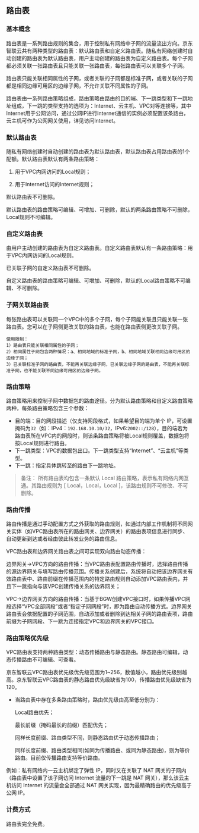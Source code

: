 ## **路由表**

### 基本概念

路由表是一系列路由规则的集合，用于控制私有网络中子网的流量流出方向。京东智联云共有两种类型的路由表：默认路由表和自定义路由表。随私有网络创建时自动创建的路由表为默认路由表，用户主动创建的路由表为自定义路由表。每个子网都必须关联一张路由表且只能关联一张路由表，每张路由表可以关联多个子网。

路由表只能关联相同属性的子网，或者关联的子网都是标准子网，或者关联的子网都是相同边缘可用区的边缘子网，不允许关联不同属性的子网。

路由表由一系列路由策略组成，路由策略由路由的目的端、下一跳类型和下一跳地址组成，下一跳的类型支持的选项为：Internet、云主机、VPC对等连接等，其中Internet用于公网访问，通过公网IP进行Internet通信的实例必须配置该条路由，云主机可作为公网网关使用，详见访问Internet。



### **默认路由表**

随私有网络创建时自动创建的路由表为默认路由表，默认路由表占用路由表的1个配额。默认路由表默认有两条路由策略：

1. 用于VPC内网访问的Local规则；

2. 用于Internet访问的Internet规则；

默认路由表不可删除。

默认路由表的路由策略可编辑、可增加、可删除，默认的两条路由策略不可删除，Local规则不可编辑。



### 自定义路由表

由用户主动创建的路由表为自定义路由表。自定义路由表默认有一条路由策略：用于VPC内网访问的Local规则。

已关联子网的自定义路由表不可删除。

自定义路由表的路由策略可编辑、可增加、可删除，默认的Local路由策略不可编辑、不可删除。



### **子网关联路由表**

每张路由表可以关联同一个VPC中的多个子网，每个子网能关联且只能关联一张路由表。您可以在子网侧更改关联的路由表，也能在路由表侧更改关联子网。

```
使用限制：
1）路由表只能关联相同属性的子网；
2）相同属性子网包含两种情况：a、相同地域的标准子网，b、相同地域关联相同边缘可用区的边缘子网；
3）已关联标准子网的路由表，不能再关联边缘子网，已关联边缘子网的路由表，不能再关联标准子网，也不能关联不同边缘可用区的边缘子网。
```



### 路由策略

路由策略用来控制子网中数据包的路由途径。分为默认路由策略和自定义路由策略两种，每条路由策略包含三个参数：

- 目的端：目的网段描述（仅支持网段格式，如果希望目的端为单个 IP，可设置掩码为`32`（如：IPv4：`192.168.10.10/32`，IPv6:`2002::/128`），目的端若为路由表所在VPC内的网段时，则该条路由策略将被Local规则覆盖，数据包将按Local规则进行路由。
- 下一跳类型：VPC的数据包出口。下一跳类型支持“Internet”、“云主机”等类型。
- 下一跳：指定具体跳转至的路由下一跳地址。

> 备注： 所有路由表均包含一条默认 Local 路由策略，表示私有网络内网互通。其路由规则为 [ Local，Local，Local ]，该路由规则不可修改、不可删除。

### **路由传播**

  路由传播是通过手动配置方式之外获取的路由规则，如通过内部工作机制将不同网关实体（如VPC路由表所在的路由网关、边界网关）的路由表项信息进行同步、自动更新到达或者经由彼此转发业务的路由信息。

  VPC路由表和边界网关路由表之间可实现双向路由动态传播：

  边界网关->VPC方向的路由传播：当VPC路由表配置路由传播时，选择路由传播的源边界网关与填写路由传播范围。传播关系创建后，系统将自动把该边界网关有效路由表中、路由前缀在传播范围内的特定路由规则自动添加VPC路由表内，并且下一跳指向与该VPC创建传播关系的边界网关；

  VPC->边界网关方向的路由传播：当基于BGW创建VPC接口时，如果传播VPC网段选择“VPC全部网段”或者“指定子网网段”时，即为路由自动传播方式。边界网关路由表会依据配置的子网范围，自动添加或者删除到达相关子网的路由表项，路由前缀为子网网段、下一跳为连接指定VPC和边界网关的VPC接口。

### **路由策略优先级**

  VPC路由表支持两种路由类型：动态传播路由与静态路由。静态路由可编辑，动态传播路由不可编辑、可查看。

  京东智联云VPC路由表优先级优先级范围为1~256，数值越小，路由优先级别越高。京东智联云VPC路由表的静态路由优先级缺省为100，传播路由优先级缺省为120。

  - 当路由表中存在多条路由策略时，路由优先级由高至低分别为：

    Local路由优先；

    最长前缀（掩码最长的前缀）匹配优先；

    同样长度前缀、路由类型不同，则静态路由优于动态传播路由；

    同样长度前缀、路由类型相同(如同为传播路由、或同为静态路由)，则为等价路由。目前仅传播路由支持等价路由。

例如：私有网络内一云主机绑定了弹性 IP，同时又在关联了 NAT 网关的子网内（路由表中设置了该子网访问 Internet 流量的下一跳是 NAT 网关），那么该云主机访问 Internet 的流量会全部通过 NAT 网关实现，因为最精确路由的优先级高于公网 IP。

### **计费方式**

路由表完全免费。 
